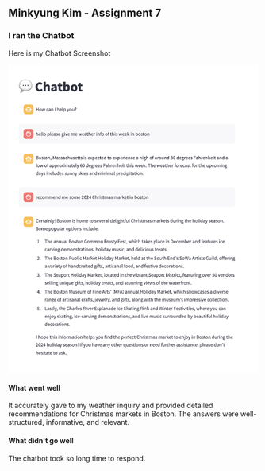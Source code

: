 ## Minkyung Kim - Assignment 7

### I ran the Chatbot

Here is my Chatbot Screenshot

![Minkyung's Screenshot](./images/Minkyung-screenshot.png)

#### What went well

It accurately gave to my weather inquiry and provided detailed recommendations for Christmas markets in Boston. The answers were well-structured, informative, and relevant.

#### What didn't go well

The chatbot took so long time to respond. 
